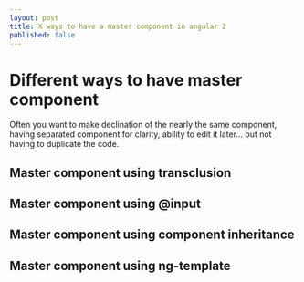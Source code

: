 ```yaml
---
layout: post
title: X ways to have a master component in angular 2
published: false
---
```


# Different ways to have master component

Often you want to make declination of the nearly the same component, having separated component for clarity, ability to edit it later... but not having to duplicate the code.

## Master component using transclusion

## Master component using @input

## Master component using component inheritance

## Master component using ng-template

